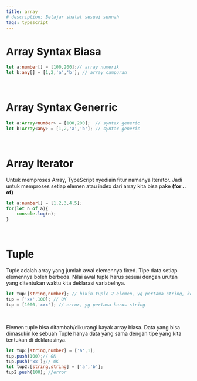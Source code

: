 ```yaml
---
title: array
# description: Belajar shalat sesuai sunnah
tags: typescript
---
```


# Array Syntax Biasa
```ts
let a:number[] = [100,200];// array numerik
let b:any[] = [1,2,'a','b']; // array campuran
```
<br>

# Array Syntax Generric
```ts
let a:Array<number> = [100,200];  // syntax generic
let b:Array<any> = [1,2,'a','b']; // syntax generic
```
<br>

# Array Iterator
Untuk memproses Array, TypeScript nyediain fitur namanya Iterator. Jadi untuk memproses
setiap elemen atau index dari array kita bisa pake **(for .. of)**
```ts
let a:number[] = [1,2,3,4,5];
for(let n of a){
    console.log(n);
}
```
<br>

# Tuple
Tuple adalah array yang jumlah awal elemennya fixed. Tipe data setiap elemennya boleh
berbeda. Nilai awal tuple harus sesuai dengan urutan yang ditentukan waktu kita deklarasi
variabelnya.
```ts
let tup:[string,number]; // bikin tuple 2 elemen, yg pertama string, kedua numerik
tup = ['xx',100]; // OK
tup = [1000,'xxx']; // error, yg pertama harus string
```
<br>

Elemen tuple bisa ditambah/dikurangi kayak array biasa. Data yang bisa dimasukin ke
sebuah Tuple hanya data yang sama dengan tipe yang kita tentukan di deklarasinya.

```ts
let tup:[string,number] = ['a',1];
tup.push(100);// OK
tup.push('xx');// OK
let tup2:[string,string] = ['a','b'];
tup2.push(100); //error
```
<br>
